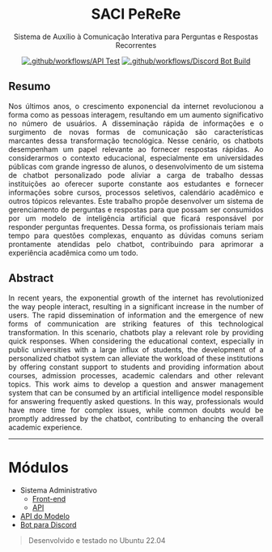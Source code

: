 <div align="center">

# SACI PeReRe

Sistema de Auxílio à Comunicação Interativa para Perguntas e Respostas Recorrentes
    
<!-- <img src="./banner.png" alt="Banner"> -->

[![.github/workflows/API Test](https://github.com/Softawii/saci-perere/actions/workflows/test-api.yaml/badge.svg)](https://github.com/Softawii/saci-perere/actions/workflows/test-api.yaml)
[![.github/workflows/Discord Bot Build](https://github.com/Softawii/saci-perere/actions/workflows/build-discord-bot.yaml/badge.svg)](https://github.com/Softawii/saci-perere/actions/workflows/build-discord-bot.yaml)
</div>

## Resumo

<div align="justify">

Nos últimos anos, o crescimento exponencial da internet revolucionou a forma como as pessoas interagem, resultando em um aumento significativo no número de usuários. A disseminação rápida de informações e o surgimento de novas formas de comunicação são características marcantes dessa transformação tecnológica. Nesse cenário, os chatbots desempenham um papel relevante ao fornecer respostas rápidas. Ao considerarmos o contexto educacional, especialmente em universidades públicas com grande ingresso de alunos, o desenvolvimento de um sistema de chatbot personalizado pode aliviar a carga de trabalho dessas instituições ao oferecer suporte constante aos estudantes e fornecer informações sobre cursos, processos seletivos, calendário acadêmico e outros tópicos relevantes. Este trabalho propõe desenvolver um sistema de gerenciamento de perguntas e respostas para que possam ser consumidos por um modelo de inteligência artificial que ficará responsável por responder perguntas frequentes. Dessa forma, os profissionais teriam mais tempo para questões complexas, enquanto as dúvidas comuns seriam prontamente atendidas pelo chatbot, contribuindo para aprimorar a experiência acadêmica como um todo.

</div>

## Abstract

<div align="justify">
    
In recent years, the exponential growth of the internet has revolutionized the way people interact, resulting in a significant increase in the number of users. The rapid dissemination of information and the emergence of new forms of communication are striking features of this technological transformation. In this scenario, chatbots play a relevant role by providing quick responses. When considering the educational context, especially in public universities with a large influx of students, the development of a personalized chatbot system can alleviate the workload of these institutions by offering constant support to students and providing information about courses, admission processes, academic calendars and other relevant topics. This work aims to develop a question and answer management system that can be consumed by an artificial intelligence model responsible for answering frequently asked questions. In this way, professionals would have more time for complex issues, while common doubts would be promptly addressed by the chatbot, contributing to enhancing the overall academic experience.

</div>

------------

# Módulos

- Sistema Administrativo
    - [Front-end](/front)
    - [API](/front-api)
- [API do Modelo](/model)
- [Bot para Discord](/discord-bot)

> Desenvolvido e testado no Ubuntu 22.04